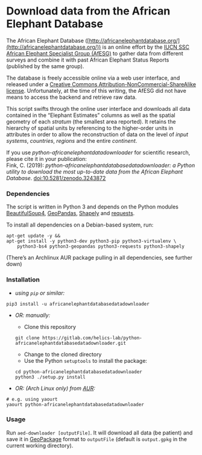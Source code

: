 # Download data from the African Elephant Database

The African Elephant Database ([http://africanelephantdatabase.org/](http://africanelephantdatabase.org/)) is an online effort by the [IUCN SSC African Elephant Specialist Group (AfESG)](http://www.iucn.org/african_elephant) to gather data from different surveys and combine it with past African Elephant Status Reports (published by the same group).

The database is freely accessible online via a web user interface, and released under a [Creative Commons Attribution-NonCommercial-ShareAlike license](http://creativecommons.org/licenses/by-nc-sa/4.0). Unfortunately, at the time of this writing, the AfESG did not have means to access the backend and retrieve raw data.

This script swifts through the online user interface and downloads all data contained in the  “Elephant Estimates” columns as well as the spatial geometry of each *stratum* (the smallest area reported). It retains the hierarchy of spatial units by referencing to the higher-order units in attributes in order to allow the reconstruction of data on the level of *input systems*, *countries*, *regions* and the entire *continent*.

If you use *python-africanelephantdatadownloader* for scientific research, please cite it in your publication: <br>
Fink, C. (2019): *python-africanelephantdatabasedatadownloader: a Python utility to download the most up-to-date data from the African Elephant Database*. [doi:10.5281/zenodo.3243872](https://doi.org/10.5281/zenodo.3243872)

### Dependencies

The script is written in Python 3 and depends on the Python modules [BeautifulSoup4](https://www.crummy.com/software/BeautifulSoup/bs4/), [GeoPandas](https://geopandas.org/), [Shapely](https://github.com/Toblerity/Shapely) and [requests](https://2.python-requests.org/).

To install all dependencies on a Debian-based system, run:

```shell
apt-get update -y &&
apt-get install -y python3-dev python3-pip python3-virtualenv \
    python3-bs4 python3-geopandas python3-requests python3-shapely
```

(There’s an Archlinux AUR package pulling in all dependencies, see further down)


### Installation

- *using `pip` or similar:*

```shell
pip3 install -u africanelephantdatabasedatadownloader
```

- *OR: manually:*

    - Clone this repository

    ```shell
    git clone https://gitlab.com/helics-lab/python-africanelephantdatabasedatadownloader.git
    ```

    - Change to the cloned directory    
    - Use the Python `setuptools` to install the package:

    ```shell
    cd python-africanelephantdatabasedatadownloader
    python3 ./setup.py install
    ```

- *OR: (Arch Linux only) from [AUR](https://aur.archlinux.org/packages/python-africanelephantdatabasedatadownloader):*

```shell
# e.g. using yaourt
yaourt python-africanelephantdatabasedatadownloader
```


### Usage

Run `aed-downloader [outputFile]`. It will download all data (be patient) and save it in [GeoPackage](http://www.geopackage.org/spec/) format to `outputFile` (default is `output.gpkg` in the current working directory).
